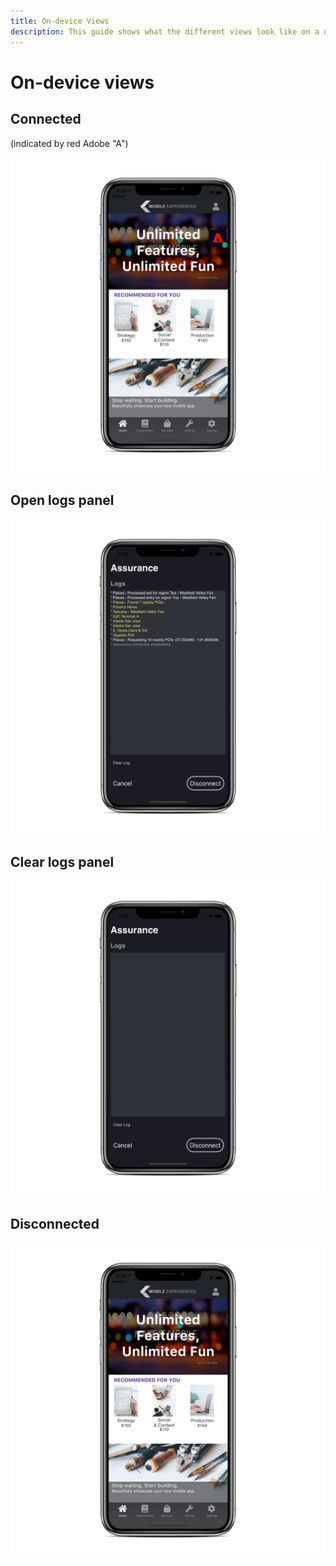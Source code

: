 ```yaml
---
title: On-device Views
description: This guide shows what the different views look like on a device using Adobe Experience Platform Assurance.
---
```


# On-device views

## Connected

(indicated by red Adobe "A")

![](./images/on-device-views/connected.png)

## Open logs panel

![](./images/on-device-views/logs-panel.png)

## Clear logs panel

![](./images/on-device-views/clear-logs-panel.png)

## Disconnected

![](./images/on-device-views/disconnected.png)

